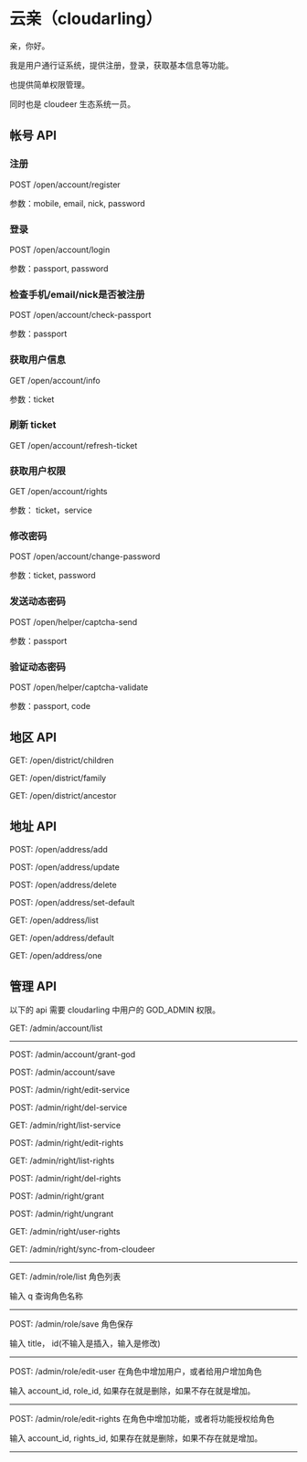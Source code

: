 # 云亲（cloudarling）

亲，你好。

我是用户通行证系统，提供注册，登录，获取基本信息等功能。

也提供简单权限管理。

同时也是 cloudeer 生态系统一员。


## 帐号 API

### 注册

POST /open/account/register

参数：mobile, email, nick, password


### 登录

POST /open/account/login

参数：passport, password

### 检查手机/email/nick是否被注册

POST /open/account/check-passport

参数：passport

### 获取用户信息

GET /open/account/info

参数：ticket

### 刷新 ticket

GET /open/account/refresh-ticket


### 获取用户权限

GET /open/account/rights

参数： ticket，service

### 修改密码

POST /open/account/change-password

参数：ticket, password

### 发送动态密码

POST /open/helper/captcha-send

参数：passport

### 验证动态密码

POST /open/helper/captcha-validate

参数：passport, code




## 地区 API

GET:  /open/district/children

GET:  /open/district/family

GET:  /open/district/ancestor




## 地址 API

POST: /open/address/add

POST: /open/address/update

POST: /open/address/delete

POST: /open/address/set-default

GET:  /open/address/list

GET:  /open/address/default

GET:  /open/address/one



## 管理 API

以下的 api 需要 cloudarling 中用户的 GOD_ADMIN 权限。

GET:  /admin/account/list

---

POST: /admin/account/grant-god

POST: /admin/account/save

POST: /admin/right/edit-service

POST: /admin/right/del-service

GET:  /admin/right/list-service

POST: /admin/right/edit-rights

GET:  /admin/right/list-rights

POST: /admin/right/del-rights

POST: /admin/right/grant

POST: /admin/right/ungrant

GET:  /admin/right/user-rights

GET:  /admin/right/sync-from-cloudeer

---------

GET: /admin/role/list 角色列表

输入 q 查询角色名称

------------

POST: /admin/role/save 角色保存

输入 title， id(不输入是插入，输入是修改)

---------

POST: /admin/role/edit-user 在角色中增加用户，或者给用户增加角色

输入 account_id, role_id, 如果存在就是删除，如果不存在就是增加。

---------

POST: /admin/role/edit-rights 在角色中增加功能，或者将功能授权给角色

输入 account_id, rights_id, 如果存在就是删除，如果不存在就是增加。

---------




